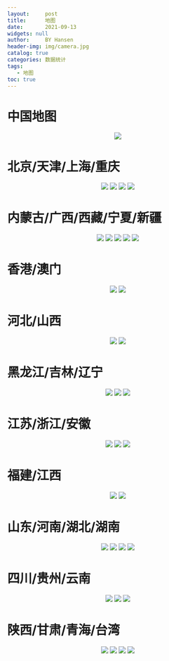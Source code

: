 ```yaml
---
layout:     post
title:      地图
date:       2021-09-13
widgets: null
author:     BY Hansen
header-img: img/camera.jpg
catalog: true
categories: 数据统计
tags:
   - 地图
toc: true
---
```


# 中国地图

<!--more-->

<center class="half">
    <img src="https://gitee.com/hangliebe/blog/raw/master/img/map/china.jpg"/>
</center>

# 北京/天津/上海/重庆

<center class="half">
    <img src="https://gitee.com/hangliebe/blog/raw/master/img/map/beijing.jpg"/>
    <img src="https://gitee.com/hangliebe/blog/raw/master/img/map/tianjin.jpg"/>
    <img src="https://gitee.com/hangliebe/blog/raw/master/img/map/shanghai.jpg" />
    <img src="https://gitee.com/hangliebe/blog/raw/master/img/map/chongqing.jpg" />
</center>

# 内蒙古/广西/西藏/宁夏/新疆

<center class="half">
    <img src="https://gitee.com/hangliebe/blog/raw/master/img/map/neimenggu.jpg"/>
    <img src="https://gitee.com/hangliebe/blog/raw/master/img/map/guangxi.jpg"/>
    <img src="https://gitee.com/hangliebe/blog/raw/master/img/map/xizang.jpg" />
    <img src="https://gitee.com/hangliebe/blog/raw/master/img/map/ningxia.jpg" />
    <img src="https://gitee.com/hangliebe/blog/raw/master/img/map/xinjiang.jpg" />
</center>

# 香港/澳门

<center class="half">
    <img src="https://gitee.com/hangliebe/blog/raw/master/img/map/xianggang.jpg"/>
    <img src="https://gitee.com/hangliebe/blog/raw/master/img/map/aomen.jpg"/>
</center>

# 河北/山西

<center class="half">
    <img src="https://gitee.com/hangliebe/blog/raw/master/img/map/hebei.jpg"/>
    <img src="https://gitee.com/hangliebe/blog/raw/master/img/map/shanxi.jpg"/>
</center>

# 黑龙江/吉林/辽宁

<center class="half">
    <img src="https://gitee.com/hangliebe/blog/raw/master/img/map/heilongjiang.jpg"/>
    <img src="https://gitee.com/hangliebe/blog/raw/master/img/map/jilin.jpg"/>
    <img src="https://gitee.com/hangliebe/blog/raw/master/img/map/liaoling.jpg"/>
</center>

# 江苏/浙江/安徽

<center class="half">
    <img src="https://gitee.com/hangliebe/blog/raw/master/img/map/jiangsu.jpg"/>
    <img src="https://gitee.com/hangliebe/blog/raw/master/img/map/zhejiang.jpg"/>
    <img src="https://gitee.com/hangliebe/blog/raw/master/img/map/anhui.jpg"/>
</center>

# 福建/江西

<center class="half">
    <img src="https://gitee.com/hangliebe/blog/raw/master/img/map/fujian.jpg"/>
    <img src="https://gitee.com/hangliebe/blog/raw/master/img/map/jiangxi.jpg"/>
</center>

# 山东/河南/湖北/湖南

<center class="half">
    <img src="https://gitee.com/hangliebe/blog/raw/master/img/map/shandong.jpg"/>
    <img src="https://gitee.com/hangliebe/blog/raw/master/img/map/henan.jpg"/>
    <img src="https://gitee.com/hangliebe/blog/raw/master/img/map/hubei.jpg"/>
    <img src="https://gitee.com/hangliebe/blog/raw/master/img/map/hunan.jpg"/>
</center>

# 四川/贵州/云南

<center class="half">
    <img src="https://gitee.com/hangliebe/blog/raw/master/img/map/sichuan.jpg"/>
    <img src="https://gitee.com/hangliebe/blog/raw/master/img/map/guizhou.jpg"/>
    <img src="https://gitee.com/hangliebe/blog/raw/master/img/map/yunnan.jpg"/>
</center>

# 陕西/甘肃/青海/台湾

<center class="half">
    <img src="https://gitee.com/hangliebe/blog/raw/master/img/map/shan_xi.jpg"/>
    <img src="https://gitee.com/hangliebe/blog/raw/master/img/map/gansu.jpg"/>
    <img src="https://gitee.com/hangliebe/blog/raw/master/img/map/qinghai.jpg"/>
    <img src="https://gitee.com/hangliebe/blog/raw/master/img/map/taiwan.jpg"/>
</center>